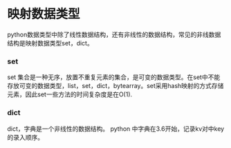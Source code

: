 # 映射数据类型
python数据类型中除了线性数据结构，还有非线性的数据结构，常见的非线数据结构是映射数据类型set，dict。
### set
set 集合是一种无序，放置不重复元素的集合，是可变的数据类型。在set中不能存放可变的数据类型，list，set，dict，bytearray。set采用hash映射的方式存储元素，因此set一些方法的时间复杂度是在O(1).

### dict
dict，字典是一个非线性的数据结构。 python 中字典在3.6开始，记录kv对中key的录入顺序。
<!--stackedit_data:
eyJoaXN0b3J5IjpbMTIxNzczNDg4NCw1ODUyMjY4ODAsNTg1Mj
I2ODgwLC0xMzExMjI3NzY1LDQxNjkyMDA2NSwtNzc0ODY1Nzcz
LC0xMDMzMTU3NjQ5LDE2MDEyMTg3MjYsNDM1NDczNTE1XX0=
-->